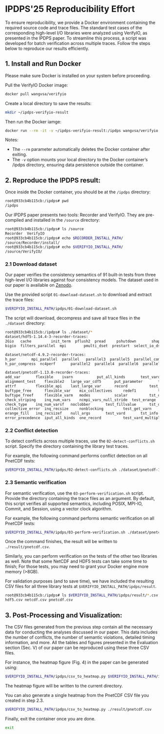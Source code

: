 # IPDPS'25 Reproducibility Effort

To ensure reproducibility, we provide a Docker environment containing the required source code and trace files. The standard test cases of the corresponding high-level I/O libraries were analyzed using VerifyIO, as presented in the IPDPS paper. To streamline this process, a script was developed for batch verification across multiple traces. Follow the steps below to reproduce our results efficiently.

## 1. Install and Run Docker

Please make sure Docker is installed on your system before proceeding.

Pull the VerifyIO Docker image:
```bash
docker pull wangvsa/verifyio
```

Create a local directory to save the results:
```bash
mkdir ~/ipdps-verifyio-result
```

Then run the Docker iamge:
```bash
docker run --rm -it -v ~/ipdps-verifyio-result:/ipdps wangvsa/verifyio /bin/bash
```

Notes:
- The `--rm` parameter automatically deletes the Docker container after exiting.
- The `-v` option mounts your local directory to the Docker container’s /ipdps directory, ensuring data persistence outside the container.


## 2. Reproduce the IPDPS result:

Once inside the Docker container, you should be at the `/ipdps` directory:

```bash
root@933cb4b115cb:/ipdps# pwd
/ipdps
```

Our IPDPS paper presents two tools: Recorder and VerifyIO. They are pre-compiled and installed in the `/source` directory:

```bash
root@933cb4b115cb:/ipdps# ls /source
Recorder  VerifyIO
root@933cb4b115cb:/ipdps# echo $RECORDER_INSTALL_PATH/
/source/Recorder/install/
root@933cb4b115cb:/ipdps# echo $VERIFYIO_INSTALL_PATH/
/source/VerifyIO/
```

### 2.1 Download dataset

Our paper verifies the consistency semantics of 91 built-in tests from three high-level I/O libraries against four consistency models.
The dataset used in our paper is available on [Zenodo](https://doi.org/10.5281/zenodo.14553174).

Use the provided script `01-download-dataset.sh` to download and extract the trace files:
```bash
$VERIFYIO_INSTALL_PATH/ipdps/01-download-dataset.sh
```

The script will download, decompress and save all trace files in the `./dataset` directory:
```bash
root@933cb4b115cb:/ipdps# ls ./dataset/*
dataset/hdf5-1.14.4-3-recorder-traces:
2Gio   cache		 init_term  pflush2	 pread	   pshutdown	   shapesame  vfd
bigio  filters_parallel  mpi	    pmulti_dset  prestart  select_io_dset  testphdf5

dataset/netcdf-4.9.2-recorder-traces:
h_par		mpi_parallel  parallel	 parallel3  parallel5  parallel_compress  quantize_par
h_par_compress	nc4perf       parallel2  parallel4  parallel6  parallel_zlib	  simplerw_coll_r

dataset/pnetcdf-1.13.0-recorder-traces:
add_var		  flexible	  ivarn			  put_all_kinds       test_vard_rec	tst_redefine
alignment_test	  flexible2	  large_var_cdf5	  put_parameter       test_vardf	tst_symlink
attrf		  flexible_api	  last_large_var	  record	      test_vardf90	tst_vars_fill
buftype_free	  flexible_var	  mix_collectives	  redef1	      test_varm		tst_version
buftype_freef	  flexible_varm   modes			  scalar	      tst_def_var_fill	varn_contig
check_striping	  inq_num_vars	  ncmpi_vars_null_stride  test_erange	      tst_del_attr	varn_int
check_type	  inq_num_varsf   noclobber		  test_fillvalue      tst_dimsizes	varn_intf
collective_error  inq_recsize	  nonblocking		  test_get_varn       tst_free_comm	varn_real
erange_fill	  inq_recsizef	  null_args		  test_vard	      tst_info		vectors
error_precedence  iput_all_kinds  one_record		  test_vard_multiple  tst_max_var_dims
```

### 2.2 Conflict detection

To detect conflicts across multiple traces, use the `02-detect-conflicts.sh` script. Specify the directory containing the library test traces.

For example, the following command performs conflict detection on all PnetCDF tests:
```bash
$VERIFYIO_INSTALL_PATH/ipdps/02-detect-conflicts.sh ./dataset/pnetcdf-1.13.0-recorder-traces
```

### 2.3 Semantic verification

For semantic verification, use the `03-perform-verification.sh` script. Provide the directory containing the trace files as an argument.
By default, this script verifies all supported semantics, including POSIX, MPI-IO, Commit, and Session, using a vector clock algorithm.

For example, the following command performs semantic verification on all PnetCDF tests:
```bash
$VERIFYIO_INSTALL_PATH/ipdps/03-perform-verification.sh ./dataset/pnetcdf-1.13.0-recorder-traces
```
Once the command finishes, the result will be written to `./result/pnetcdf.csv`.

Similarly, you can perform verification on the tests of the other two libraries as well. Note that some NetCDF and HDF5 tests can take some time to finish; For those tests, you may need to grant your Docker engine more memory (>8GB).

For validation purposes (and to save time), we have included the resulting CSV files for all three library tests at `$VERIFYIO_INSTALL_PATH/ipdps/result`.
```bash
root@933cb4b115cb:/ipdps# ls $VERIFYIO_INSTALL_PATH/ipdps/result/*.csv
hdf5.csv netcdf.csv pnetcdf.csv
```

## 3. Post-Processing and Visualization:

The CSV files generated from the previous step contain all the necessary data for conducting the analyses discussed in our paper. This data includes the number of conflicts, the number of semantic violations, detailed timing information, and more. All the tables and figures presented in the Evaluation section (Sec. V) of our paper can be reproduced using these three CSV files.

For instance, the heatmap figure (Fig. 4) in the paper can be generated using:
```bash
$VERIFYIO_INSTALL_PATH/ipdps/csv_to_heatmap.py $VERIFYIO_INSTALL_PATH/ipdps/result/hdf5.csv $VERIFYIO_INSTALL_PATH/ipdps/result/netcdf.csv $VERIFYIO_INSTALL_PATH/ipdps/result/pnetcdf.csv
```
The heatmap figure will be written to the current directory.

You can also generate a single heatmap from the PnetCDF CSV file you created in step 2.3.
```bash
$VERIFYIO_INSTALL_PATH/ipdps/csv_to_heatmap.py ./result/pnetcdf.csv
```


Finally, exit the container once you are done.
```bash
exit
```
